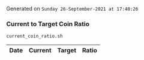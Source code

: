 Generated on `Sunday 26-September-2021 at 17:40:26`

### Current to Target Coin Ratio
`current_coin_ratio.sh`

Date|Current|Target|Ratio
---|---|---|---
